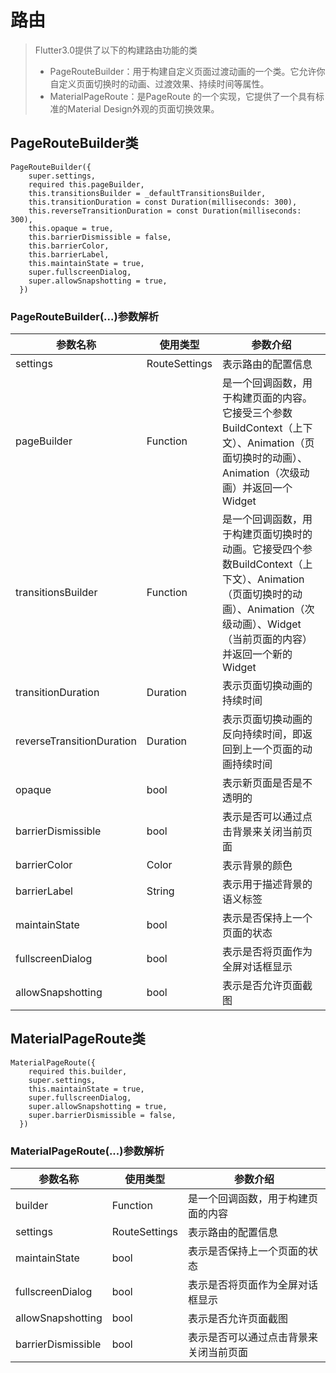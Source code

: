 # 路由
> Flutter3.0提供了以下的构建路由功能的类
> * PageRouteBuilder：用于构建自定义页面过渡动画的一个类。它允许你自定义页面切换时的动画、过渡效果、持续时间等属性。
> * MaterialPageRoute：是PageRoute 的一个实现，它提供了一个具有标准的Material Design外观的页面切换效果。

## PageRouteBuilder类
```text
PageRouteBuilder({
    super.settings,
    required this.pageBuilder,
    this.transitionsBuilder = _defaultTransitionsBuilder,
    this.transitionDuration = const Duration(milliseconds: 300),
    this.reverseTransitionDuration = const Duration(milliseconds: 300),
    this.opaque = true,
    this.barrierDismissible = false,
    this.barrierColor,
    this.barrierLabel,
    this.maintainState = true,
    super.fullscreenDialog,
    super.allowSnapshotting = true,
  })
```

### PageRouteBuilder(...)参数解析
| 参数名称                      | 使用类型          | 参数介绍                                                                                                                            |
|---------------------------|---------------|---------------------------------------------------------------------------------------------------------------------------------|
| settings                  | RouteSettings | 表示路由的配置信息                                                                                                                       |
| pageBuilder               | Function      | 是一个回调函数，用于构建页面的内容。它接受三个参数BuildContext（上下文）、Animation<double>（页面切换时的动画）、Animation<double>（次级动画）并返回一个 Widget                      |
| transitionsBuilder        | Function      | 是一个回调函数，用于构建页面切换时的动画。它接受四个参数BuildContext（上下文）、Animation<double>（页面切换时的动画）、Animation<double>（次级动画）、Widget（当前页面的内容）并返回一个新的 Widget |
| transitionDuration        | Duration      | 表示页面切换动画的持续时间                                                                                                                   |
| reverseTransitionDuration | Duration      | 表示页面切换动画的反向持续时间，即返回到上一个页面的动画持续时间                                                                                                |
| opaque                    | bool          | 表示新页面是否是不透明的                                                                                                                    |
| barrierDismissible        | bool          | 表示是否可以通过点击背景来关闭当前页面                                                                                                             |
| barrierColor              | Color         | 表示背景的颜色                                                                                                                         |
| barrierLabel              | String        | 表示用于描述背景的语义标签                                                                                                                   |
| maintainState             | bool          | 表示是否保持上一个页面的状态                                                                                                                  |
| fullscreenDialog          | bool          | 表示是否将页面作为全屏对话框显示                                                                                                                |
| allowSnapshotting         | bool          | 表示是否允许页面截图                                                                                                                      |

## MaterialPageRoute类
```text
MaterialPageRoute({
    required this.builder,
    super.settings,
    this.maintainState = true,
    super.fullscreenDialog,
    super.allowSnapshotting = true,
    super.barrierDismissible = false,
  }) 
```

### MaterialPageRoute(...)参数解析
| 参数名称               | 使用类型          | 参数介绍                |
|--------------------|---------------|---------------------|
| builder            | Function      | 是一个回调函数，用于构建页面的内容   |
| settings           | RouteSettings | 表示路由的配置信息           |
| maintainState      | bool          | 表示是否保持上一个页面的状态      |
| fullscreenDialog   | bool          | 表示是否将页面作为全屏对话框显示    |
| allowSnapshotting  | bool          | 表示是否允许页面截图          |
| barrierDismissible | bool          | 表示是否可以通过点击背景来关闭当前页面 |

